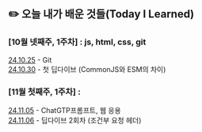 ## ✏️ 오늘 내가 배운 것들(Today I Learned)

### [10월 넷째주, 1주차] : js, html, css, git 

[24.10.25](https://github.com/100-hours-a-week/jenny-til/blob/main/Oct/2024-10-25.md) - Git </br>
[24.10.30](https://github.com/100-hours-a-week/jenny-til/blob/main/Oct/2024-10-30.md) - 첫 딥다이브 (CommonJS와 ESM의 차이)


### [11월 첫째주, 1주차] : 

[24.11.05](https://github.com/100-hours-a-week/jenny-til/blob/main/Nov/2024-11-05.md) - ChatGTP프롬프트, 웹 응용 </br>
[24.11.06](https://github.com/100-hours-a-week/jenny-til/blob/main/Nov/2024-11-06.md) -  딥다이브 2회차 (조건부 요청 헤더)


